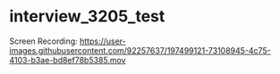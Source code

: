 # interview_3205_test

Screen Recording:
https://user-images.githubusercontent.com/92257637/197499121-73108945-4c75-4103-b3ae-bd8ef78b5385.mov
